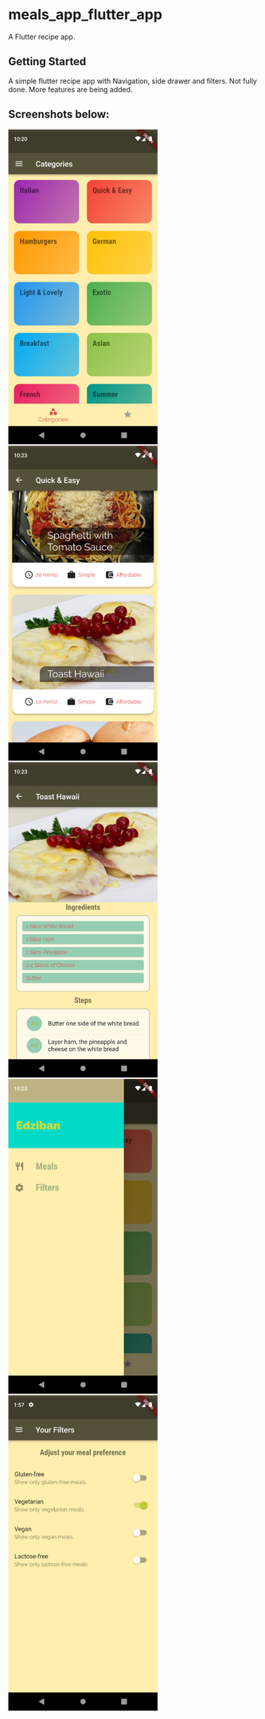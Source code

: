 # meals_app_flutter_app

A  Flutter recipe app.

## Getting Started
A simple flutter recipe app with Navigation, side drawer and filters.
Not fully done. More features are being added.

## Screenshots below:

<p float=left>
<img src="screenshots/Screenshot1.png" width=300px>
<img src="screenshots/Screenshot2.png" width=300px>
<img src="screenshots/Screenshot3.png" width=300px>
<img src="screenshots/Screenshot4.png" width=300px>
<img src="screenshots/Screenshot5.png" width=300px>
</p>